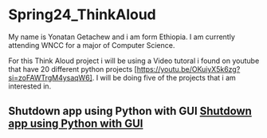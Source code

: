 # Spring24_ThinkAloud

My name is Yonatan Getachew and i am form Ethiopia. 
I am currently attending WNCC for a major of Computer Science. 

For this Think Aloud project i will be using a Video tutoral i found on youtube that have 20 different python projects [https://youtu.be/OKuiyX5k6zg?si=zoFAWTrgM4ysaqW6]. I will be doing five of the projects that i am interested in.

## Shutdown app using Python with GUI [Shutdown app using Python with GUI](https://youtu.be/OKuiyX5k6zg?t=4575&si=Xpgb3Jq1p4UnEa61)